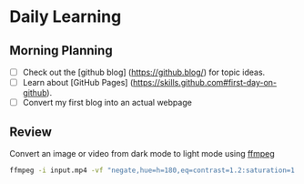 # Daily Learning

## Morning Planning

- [ ] Check out the [github blog] (https://github.blog/) for topic ideas.
- [ ] Learn about [GitHub Pages] (https://skills.github.com#first-day-on-github).
- [ ] Convert my first blog into an actual webpage

## Review

Convert an image or video from dark mode to light mode using [ffmpeg](https://www.ffmpeg.org)

```bash
ffmpeg -i input.mp4 -vf "negate,hue=h=180,eq=contrast=1.2:saturation=1.1" output.mp4
```

